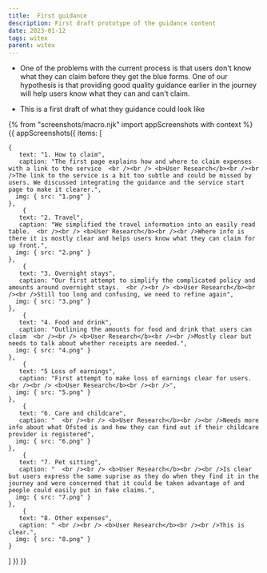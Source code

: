 ```yaml
---
title:  First guidance
description: First draft prototype of the guidance content
date: 2023-01-12
tags: witex
parent: witex
---
```


* One of the problems with the current process is that users don't know what they can claim before they get the blue forms. One of our hypothesis is that providing good quality guidance earlier in the journey will help users know what they can and can't claim.

* This is a first draft of what they guidance could look like

<!-- ## User needs

<b>As a prosecuter </b>
I need to find a case<br />

<b>As a prosecuter </b>
I need to do the thing<br /> -->



{% from "screenshots/macro.njk" import appScreenshots with context %}
{{ appScreenshots({
  items: [

    {
       text: "1. How to claim",
       caption: "The first page explains how and where to claim expenses with a link to the service  <br /><br /> <b>User Research</b><br /><br />The link to the service is a bit too subtle and could be missed by users. We discussed integrating the guidance and the service start page to make it clearer.",
      img: { src: "1.png" }
    },
        {
       text: "2. Travel",
       caption: "We simplified the travel information into an easily read table.  <br /><br /> <b>User Research</b><br /><br />Where info is there it is mostly clear and helps users know what they can claim for up front.",
      img: { src: "2.png" }
    },
        {
       text: "3. Overnight stays",
       caption: "Our first attempt to simplify the complicated policy and amounts around overnight stays.  <br /><br /> <b>User Research</b><br /><br />Still too long and confusing, we need to refine again",
      img: { src: "3.png" }
    },
        {
       text: "4. Food and drink",
       caption: "Outlining the amounts for food and drink that users can claim  <br /><br /> <b>User Research</b><br /><br />Mostly clear but needs to talk about whether receipts are needed.",
      img: { src: "4.png" }
    },
        {
       text: "5 Loss of earnings",
       caption: "First attempt to make loss of earnings clear for users.  <br /><br /> <b>User Research</b><br /><br />",
      img: { src: "5.png" }
    },
        {
       text: "6. Care and childcare",
       caption: "  <br /><br /> <b>User Research</b><br /><br />Needs more info about what Ofsted is and how they can find out if their childcare provider is registered",
      img: { src: "6.png" }
    },
        {
       text: "7. Pet sitting",
       caption: "  <br /><br /> <b>User Research</b><br /><br />Is clear but users express the same suprise as they do when they find it in the journey and were concerned that it could be taken advantage of and people could easily put in fake claims.",
      img: { src: "7.png" }
    },
        {
       text: "8. Other expenses",
       caption: " <br /><br /> <b>User Research</b><br /><br />This is clear.",
      img: { src: "8.png" }
    }
       
        
          
  ]
}) }}



<!-- ## User research -->